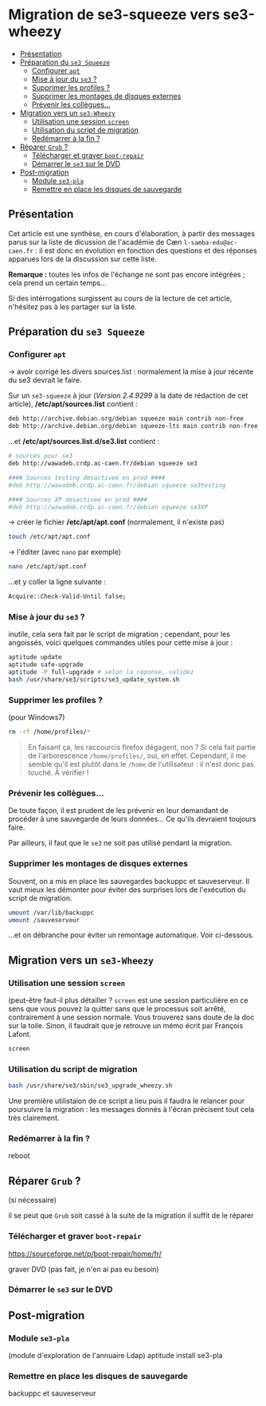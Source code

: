 # Migration de se3-squeeze vers se3-wheezy

* [Présentation](#présentation)
* [Préparation du `se3 Squeeze`](#préparation-du-se3-squeeze)
    * [Configurer `apt`](#configurer-apt)
    * [Mise à jour du `se3` ?](#mise-à-jour-du-se3)
    * [Supprimer les profiles ?](#supprimer-les-profiles)
    * [Supprimer les montages de disques externes](#supprimer-les-montages-de-disques-externes)
    * [Prévenir les collègues…](#prévenir-les-collègues…)
* [Migration vers un `se3-Wheezy`](#migration-vers-wheezy)
    * [Utilisation une session `screen`](#utiliser-une-session-screen)
    * [Utilisation du script de migration](#utilisation-du-script-de-migration)
    * [Redémarrer à la fin ?](#redémarrer-à-la-fin)
* [Réparer `Grub` ?](#réparer-Grub)
    * [Télécharger et graver `boot-repair`](#télécharger-et-graver-boot-repair)
    * [Démarrer le `se3` sur le DVD](#Démarrer-le-se3-sur-le-dvd)
* [Post-migration](#post-migration)
    * [Module `se3-pla`](#module-se3-pla)
    * [Remettre en place les disques de sauvegarde](#remettre-en-place-les-disques-de-sauvegarde)



## Présentation

Cet article est une synthèse, en cours d'élaboration, à partir des messages parus sur la liste de dicussion de l'académie de Cæn `l-samba-edu@ac-caen.fr` : il est donc en évolution en fonction des questions et des réponses apparues lors de la discussion sur cette liste.

**Remarque :** toutes les infos de l'échange ne sont pas encore intégrées ; cela prend un certain temps…

Si des intérrogations surgissent au cours de la lecture de cet article, n'hésitez pas à les partager sur la liste.


## Préparation du `se3 Squeeze`

### Configurer `apt`

→ avoir corrigé les divers sources.list : normalement la mise à jour récente du se3 devrait le faire.

Sur un `se3-squeeze` à jour (*Version 2.4.9299* à la date de rédaction de cet article), **/etc/apt/sources.list** contient :
```sh
deb http://archive.debian.org/debian squeeze main contrib non-free
deb http://archive.debian.org/debian squeeze-lts main contrib non-free
```

…et **/etc/apt/sources.list.d/se3.list** contient :
```sh
# sources pour se3
deb http://wawadeb.crdp.ac-caen.fr/debian squeeze se3

#### Sources testing desactivee en prod ####
#deb http://wawadeb.crdp.ac-caen.fr/debian squeeze se3testing

#### Sources XP desactivee en prod ####
#deb http://wawadeb.crdp.ac-caen.fr/debian squeeze se3XP
```

→ créer le fichier **/etc/apt/apt.conf** (normalement, il n'existe pas)
```sh
touch /etc/apt/apt.conf
```
→ l'éditer (avec `nano` par exemple)
```sh
nano /etc/apt/apt.conf
```
…et y coller la ligne suivante :
```sh
Acquire::Check-Valid-Until false;
```

### Mise à jour du `se3` ?
inutile, cela sera fait par le script de migration ; cependant, pour les angoissés, voici quelques commandes utiles pour cette mise à jour :
```sh
aptitude update
aptitude safe-upgrade
aptitude -P full-upgrade # selon la réponse, validez
bash /usr/share/se3/scripts/se3_update_system.sh
```


### Supprimer les profiles ?
 (pour Windows7)
```sh
rm -rf /home/profiles/*
```
> En faisant ça, les raccourcis firefox  dégagent, non ?
Si cela fait partie de l'arborescence `/home/profiles/`, oui, en effet. Cependant, il me semble qu'il est plutôt dans le `/home` de l'utilisateur : il n'est donc pas touché. À vérifier !

### Prévenir les collègues…
De toute façon, il est prudent de les prévenir en leur demandant de procéder à une sauvegarde de leurs données… Ce qu'ils devraient toujours faire.

Par ailleurs, il faut que le `se3` ne soit pas utilisé pendant la migration.

### Supprimer les montages de disques externes
Souvent, on a mis en place les sauvegardes backuppc et sauveserveur. Il vaut mieux les démonter pour éviter des surprises lors de l'exécution du script de migration.
```sh
umount /var/lib/backuppc
umount /sauveserveur
```
…et on débranche pour éviter un remontage automatique. Voir ci-dessous. 


## Migration vers un `se3-Wheezy`

### Utilisation une session `screen`
(peut-être faut-il plus détailler ?
`screen` est une session particulière en ce sens que vous pouvez la quitter sans que le processus soit arrêté, contrairement à une session normale. Vous trouverez sans doute de la doc sur la toile. Sinon, il faudrait que je retrouve un mémo écrit par François Lafont.
```sh
screen
```

### Utilisation du script de migration
```sh
bash /usr/share/se3/sbin/se3_upgrade_wheezy.sh
```

Une première utilistaion de ce script a lieu puis il faudra le relancer pour poursuivre la migration : les messages donnés à l'écran précisent tout cela très clairement.


### Redémarrer à la fin ?
reboot


## Réparer `Grub` ?
 (si nécessaire)

il se peut que `Grub` soit cassé à la suite de la migration
il suffit de le réparer

### Télécharger et graver `boot-repair`
https://sourceforge.net/p/boot-repair/home/fr/


graver DVD (pas fait, je n'en ai pas eu besoin) 


### Démarrer le `se3` sur le DVD


## Post-migration

### Module `se3-pla`
(module d'exploration de l'annuaire Ldap)
aptitude install se3-pla


### Remettre en place les disques de sauvegarde
backuppc et sauveserveur

